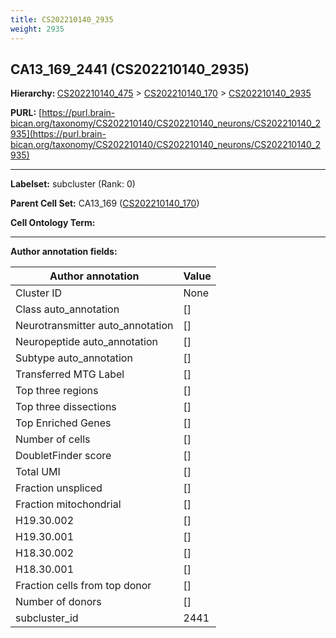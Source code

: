 ```yaml
---
title: CS202210140_2935
weight: 2935
---
```

## CA13_169_2441 (CS202210140_2935)
<b>Hierarchy: </b>
[CS202210140_475](../CS202210140_475) >
[CS202210140_170](../CS202210140_170) >
[CS202210140_2935](../CS202210140_2935)

**PURL:** [https://purl.brain-bican.org/taxonomy/CS202210140/CS202210140_neurons/CS202210140_2935](https://purl.brain-bican.org/taxonomy/CS202210140/CS202210140_neurons/CS202210140_2935)

---


**Labelset:** subcluster (Rank: 0)

**Parent Cell Set:** CA13_169 ([CS202210140_170](../CS202210140_170))



**Cell Ontology Term:** 

[MARKER GENES.]: #


---

[TRANSFERRED ANNOTATIONS.]: #


[AUTHOR ANNOTATION FIELDS.]: #


**Author annotation fields:**

| Author annotation | Value |
|-------------------|-------|
|Cluster ID|None|
|Class auto_annotation|[]|
|Neurotransmitter auto_annotation|[]|
|Neuropeptide auto_annotation|[]|
|Subtype auto_annotation|[]|
|Transferred MTG Label|[]|
|Top three regions|[]|
|Top three dissections|[]|
|Top Enriched Genes|[]|
|Number of cells|[]|
|DoubletFinder score|[]|
|Total UMI|[]|
|Fraction unspliced|[]|
|Fraction mitochondrial|[]|
|H19.30.002|[]|
|H19.30.001|[]|
|H18.30.002|[]|
|H18.30.001|[]|
|Fraction cells from top donor|[]|
|Number of donors|[]|
|subcluster_id|2441|
